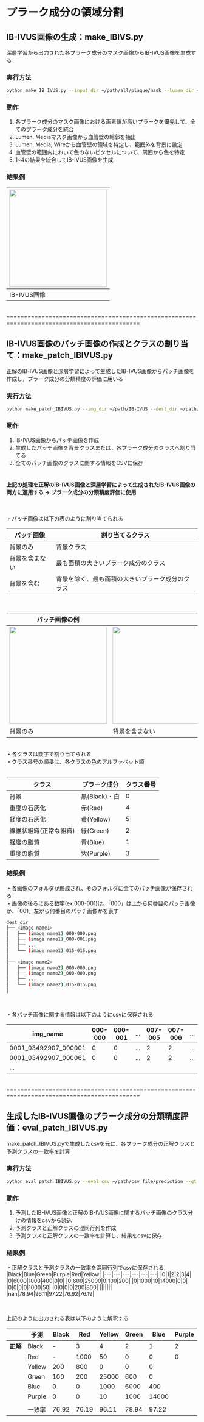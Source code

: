 # プラーク成分の領域分割
## IB-IVUS画像の生成：make_IBIVS.py
深層学習から出力された各プラーク成分のマスク画像からIB-IVUS画像を生成する
### 実行方法
```bash
python make_IB_IVUS.py --input_dir ~/path/all/plaque/mask --lumen_dir ~/path/lumen/mask --media_dir ~/path/media/mask --wire_dir ~/path/wire/mask --dest_dir ~path/output
```
### 動作
1. 各プラーク成分のマスク画像における画素値が高いプラークを優先して、全てのプラーク成分を統合<br>
2. Lumen, Mediaマスク画像から血管壁の輪郭を抽出<br>
3. Lumen, Media, Wireから血管壁の領域を特定し、範囲外を背景に設定<br>
4. 血管壁の範囲内において色のないピクセルについて、周囲から色を特定<br>
5. 1~4の結果を統合してIB-IVUS画像を生成<br>

### 結果例
|<img src = "https://github.com/RyoTakeshita0910/IVUS-2024/assets/104045526/0a7056b6-ba33-4686-9caf-44f3f4f00c42.png" width="256" height="256">|
|---|
|IB-IVUS画像|


<br>
============================================================================================
<br>

## IB-IVUS画像のパッチ画像の作成とクラスの割り当て：make_patch_IBIVUS.py
正解のIB-IVUS画像と深層学習によって生成したIB-IVUS画像からパッチ画像を作成し，プラーク成分の分類精度の評価に用いる
### 実行方法
```bash
python make_patch_IBIVUS.py --img_dir ~/path/IB-IVUS --dest_dir ~/path/output --csv_name output csv file name
```

### 動作
1. IB-IVUS画像からパッチ画像を作成<br>
2. 生成したパッチ画像を背景クラスまたは、各プラーク成分のクラスへ割り当てる<br>
3. 全てのパッチ画像のクラスに関する情報をCSVに保存<br><br>

#### 上記の処理を正解のIB-IVUS画像と深層学習によって生成されたIB-IVUS画像の両方に適用する -> プラーク成分の分類精度評価に使用

<br>

・パッチ画像は以下の表のように割り当てられる<br>

|パッチ画像|割り当てるクラス|
|---|---|
|背景のみ|背景クラス|
|背景を含まない|最も面積の大きいプラーク成分のクラス|
|背景を含む|背景を除く、最も面積の大きいプラーク成分のクラス|

<br>

|パッチ画像の例|||
|---|---|---|
|<img src="https://github.com/RyoTakeshita0910/IVUS-2024/assets/104045526/1e44298c-8f56-4ac0-b751-7abf03511c47.png" width="256" height="256">|<img src="https://github.com/RyoTakeshita0910/IVUS-2024/assets/104045526/16b7e10a-b0d8-4fb3-b5cb-9cf6695946e7.png" width="256" height="256">|<img src="https://github.com/RyoTakeshita0910/IVUS-2024/assets/104045526/a3aca23f-407c-411a-b308-e996718e2fde.png" width="256" height="256">|
|背景のみ|背景を含まない|背景を含む|

<br>
・各クラスは数字で割り当てられる<br>
・クラス番号の順番は、各クラスの色のアルファベット順<br>
<br>

|クラス|プラーク成分|クラス番号|
|---|---|---|
|背景|黒(Black)・白|0|
|重度の石灰化|赤(Red)|4|
|軽度の石灰化|黄(Yellow)|5|
|線維状組織(正常な組織)|緑(Green)|2|
|軽度の脂質|青(Blue)|1|
|重度の脂質|紫(Purple)|3|

### 結果例
・各画像のフォルダが形成され、そのフォルダに全てのパッチ画像が保存される<br>
・画像の後ろにある数字(ex:000-001)は、「000」は上から何番目のパッチ画像か、「001」左から何番目のパッチ画像かを表す<br>
```bash
dest_dir
├── <image name1>
│   ├── (image name1)_000-000.png
│   ├── (image name1)_000-001.png
│   ├── ...
│   └── (image name1)_015-015.png
│   
├── <image name2>
│   ├── (image name2)_000-000.png
│   ├── (image name2)_000-000.png
│   ├── ...
│   └── (image name2)_015-015.png
│    
```
<br>

・各パッチ画像に関する情報は以下のようにcsvに保存される

|img_name|000-000|000-001|...|007-005|007-006|...|015-014|015-015|
|---|---|---|---|---|---|---|---|---|
|0001_03492907_000001|0|0|...|2|2|...|0|0|
|0001_03492907_000061|0|0|...|2|2|...|0|0|
|...|||||||||


<br>
============================================================================================
<br>

## 生成したIB-IVUS画像のプラーク成分の分類精度評価：eval_patch_IBIVUS.py
make_patch_IBIVUS.pyで生成したcsvを元に、各プラーク成分の正解クラスと予測クラスの一致率を計算
### 実行方法
```bash
python eval_patch_IBIVUS.py --eval_csv ~/path/csv file/prediction --gt_csv ~/path/csv file/ground-truth --out_csv ~/path/csv file/output
```

### 動作
1. 予測したIB-IVUS画像と正解のIB-IVUS画像に関するパッチ画像のクラス分けの情報をcsvから読込<br>
2. 予測クラスと正解クラスの混同行列を作成<br>
3. 予測クラスと正解クラスの一致率を計算し、結果をcsvに保存<br>

### 結果例
・正解クラスと予測クラスの一致率を混同行列でcsvに保存される
|Black|Blue|Green|Purple|Red|Yellow|
|---|---|---|---|---|---|
|0|1|2|2|3|4|
|0|6000|1000|400|0|0|
|0|600|25000|0|100|200|
|0|1000|10|14000|0|0|
|0|0|0|0|1000|50|
|0|0|0|0|200|800|
|||||||
|nan|78.94|96.11|97.22|76.92|76.19|

<br>

上記のように出力される表は以下のように解釈する

||予測|Black|Red|Yellow|Green|Blue|Purple|
|---|---|---|---|---|---|---|---|
|**正解**|Black|-|3|4|2|1|2|
||Red|-|1000|50|0|0|0|
||Yellow|200|800|0|0|0|
||Green|100|200|25000|600|0|
||Blue|0|0|1000|6000|400|
||Purple|0|0|10|1000|14000|
|||||||||
||一致率|76.92|76.19|96.11|78.94|97.22|

